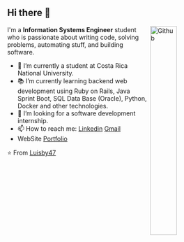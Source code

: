 ## Hi there 👋


<img width="35%" align="right" alt="Github" src="https://user-images.githubusercontent.com/48678280/88862734-4903af80-d201-11ea-968b-9c939d88a37c.gif" />

I'm a **Information Systems Engineer** student who is passionate about writing code, solving problems, automating stuff, and building software.

- 🔭 I’m currently a student at Costa Rica National University.
- 📚 I’m currently learning  backend web development using Ruby on Rails, Java Sprint Boot, SQL Data Base (Oracle), Python, Docker and other technologies.
- 👯 I’m looking for a software development internship. 
- 📫 How to reach me: [Linkedin](https://www.linkedin.com/in/esteban-chacon-castillo) [Gmail](mailto:chaconc2002@gmail.com)
- WebSite [Portfolio](https://portfolio-tawny-nu-8d9kan1yuz.vercel.app)


⭐️ From [Luisby47](https://github.com/Luisby47)
